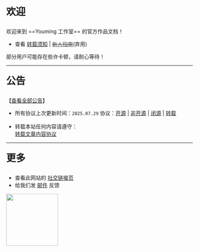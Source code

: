 <p style="font-size: 26px; font-weight: 650; margin-top: 20px; ">欢迎</p>
<p style="margin-top: 15px; "></p>

欢迎来到 ==Youming 工作室== 的官方作品文档！

- 查看 <a href="/notes/协议/转载.html">转载须知</a> | ~~<a href="/指南.html" style="color: #555;">新人指南</a>~~(弃用)

部分用户可能存在些许卡顿，请耐心等待！

***

<p style="font-size: 26px; font-weight: 650; margin-top: 20px; ">公告</p>
<p style="margin-top: 16px; "></p>

【<a href="/notes/更多/公告.html">查看全部公告</a>】

- 所有协议上次更新时间：`2025.07.29`
协议：<a href="/notes/协议/开源.html">开源</a> | <a href="/notes/协议/非开源.html">非开源</a> | <a href="/notes/协议/闭源.html">闭源</a> | <a href="/notes/协议/转载.html">转载</a>

<p style="margin-top: 16px; "></p>

- 转载本站任何内容请遵守：  
<a href="/notes/协议/转载.html">转载文章内容协议</a>

***

<p style="font-size: 26px; font-weight: 650; margin-top: 20px; ">更多</p>
<p style="margin-top: 15px; "></p>

- 查看此网站的 <a href="/notes/更多/链接.html">社交链接页</a>
- 给我们发 <a href="/notes/更多/链接.html#邮箱">邮件</a> 反馈

<VPLink href="/notes/更多/爱发电.html">
  <img width="140" src="https://pic1.afdiancdn.com/static/img/welcome/button-sponsorme.png" alt="">
</VPLink>
